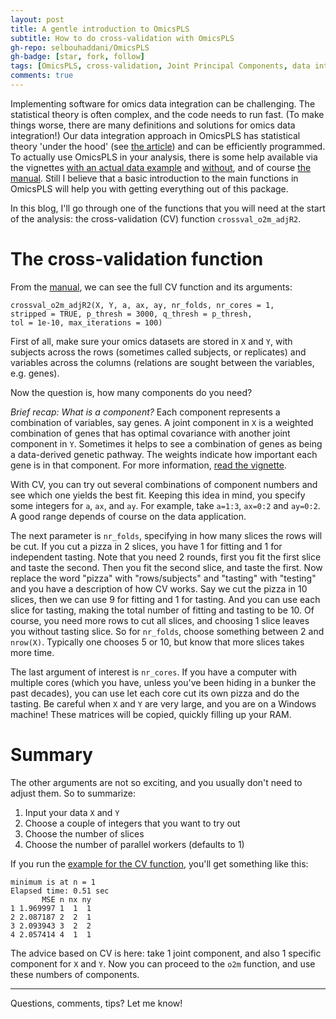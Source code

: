 ```yaml
---
layout: post
title: A gentle introduction to OmicsPLS
subtitle: How to do cross-validation with OmicsPLS
gh-repo: selbouhaddani/OmicsPLS
gh-badge: [star, fork, follow]
tags: [OmicsPLS, cross-validation, Joint Principal Components, data integration, O2PLS]
comments: true
---
```


Implementing software for omics data integration can be challenging. The statistical theory is often complex, and the code needs to run fast. (To make things worse, there are many definitions and solutions for omics data integration!) Our data integration approach in OmicsPLS has statistical theory 'under the hood' (see [the article](https://doi.org/10.1186/s12859-015-0854-z)) and can be efficiently programmed. To actually use OmicsPLS in your analysis, there is some help available via the vignettes [with an actual data example](https://github.com/selbouhaddani/OmicsPLS/blob/master/OmicsPLS_vignette_realdata.pdf) and [without](https://github.com/selbouhaddani/OmicsPLS/blob/master/vignettes/OmicsPLS_vignette.pdf), and of course [the manual](https://rdrr.io/cran/OmicsPLS/man/). Still I believe that a basic introduction to the main functions in OmicsPLS will help you with getting everything out of this package. 

In this blog, I'll go through one of the functions that you will need at the start of the analysis: the cross-validation (CV) function `crossval_o2m_adjR2`. 

# The cross-validation function

From the [manual](https://rdrr.io/cran/OmicsPLS/man/crossval_o2m_adjR2.html), we can see the full CV function and its arguments:

    crossval_o2m_adjR2(X, Y, a, ax, ay, nr_folds, nr_cores = 1, 
    stripped = TRUE, p_thresh = 3000, q_thresh = p_thresh, 
    tol = 1e-10, max_iterations = 100)

First of all, make sure your omics datasets are stored in `X` and `Y`, with subjects across the rows (sometimes called subjects, or replicates) and variables across the columns (relations are sought between the variables, e.g. genes). 

Now the question is, how many components do you need? 

_Brief recap: What is a component?_ Each component represents a combination of variables, say genes. A joint component in `X` is a weighted combination of genes that has optimal covariance with another joint component in `Y`. Sometimes it helps to see a combination of genes as being a data-derived genetic pathway. The weights indicate how important each gene is in that component. For more information, [read the vignette](https://github.com/selbouhaddani/OmicsPLS/blob/master/OmicsPLS_vignette_realdata.pdf). 

With CV, you can try out several combinations of component numbers and see which one yields the best fit. Keeping this idea in mind, you specify some integers for `a`, `ax`, and `ay`. For example, take `a=1:3`, `ax=0:2` and `ay=0:2`. A good range depends of course on the data application. 

The next parameter is `nr_folds`, specifying in how many slices the rows will be cut. If you cut a pizza in 2 slices, you have 1 for fitting and 1 for independent tasting. Note that you need 2 rounds, first you fit the first slice and taste the second. Then you fit the second slice, and taste the first. Now replace the word "pizza" with "rows/subjects" and "tasting" with "testing" and you have a description of how CV works. Say we cut the pizza in 10 slices, then we can use 9 for fitting and 1 for tasting. And you can use each slice for tasting, making the total number of fitting and tasting to be 10. Of course, you need more rows to cut all slices, and choosing 1 slice leaves you without tasting slice. So for `nr_folds`, choose something between 2 and `nrow(X)`. Typically one chooses 5 or 10, but know that more slices takes more time.

The last argument of interest is `nr_cores`. If you have a computer with multiple cores (which you have, unless you've been hiding in a bunker the past decades), you can use let each core cut its own pizza and do the tasting. Be careful when `X` and `Y` are very large, and you are on a Windows machine! These matrices will be copied, quickly filling up your RAM. 

# Summary

The other arguments are not so exciting, and you usually don't need to adjust them. So to summarize:
1. Input your data `X` and `Y`
2. Choose a couple of integers that you want to try out
3. Choose the number of slices 
4. Choose the number of parallel workers (defaults to 1)

If you run the [example for the CV function](https://rdrr.io/cran/OmicsPLS/man/crossval_o2m_adjR2.html), you'll get something like this:

    minimum is at n = 1 
    Elapsed time: 0.51 sec
           MSE n nx ny
    1 1.969997 1  1  1
    2 2.087187 2  2  1
    3 2.093943 3  2  2
    4 2.057414 4  1  1

The advice based on CV is here: take 1 joint component, and also 1 specific component for `X` and `Y`. Now you can proceed to the `o2m` function, and use these numbers of components. 


****

Questions, comments, tips? Let me know!
